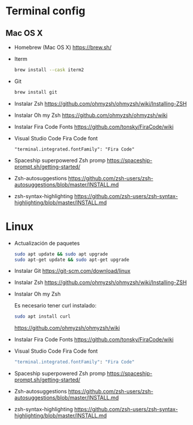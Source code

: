 # Terminal config

## Mac OS X

- Homebrew (Mac OS X)
  https://brew.sh/

- Iterm

  ```bash
  brew install --cask iterm2
  ```

- Git

  ```bash
  brew install git
  ```

- Instalar Zsh
  https://github.com/ohmyzsh/ohmyzsh/wiki/Installing-ZSH

- Instalar Oh my Zsh
  https://github.com/ohmyzsh/ohmyzsh/wiki

- Instalar Fira Code Fonts
  https://github.com/tonsky/FiraCode/wiki

- Visual Studio Code Fira Code font

  ```
  "terminal.integrated.fontFamily": "Fira Code"
  ```

- Spaceship superpowered Zsh promp
  https://spaceship-prompt.sh/getting-started/

- Zsh-autosuggestions
  https://github.com/zsh-users/zsh-autosuggestions/blob/master/INSTALL.md

- zsh-syntax-highlighting
  https://github.com/zsh-users/zsh-syntax-highlighting/blob/master/INSTALL.md

# Linux

- Actualización de paquetes

  ```bash
  sudo apt update && sudo apt upgrade
  sudo apt-get update && sudo apt-get upgrade
  ```

- Instalar Git
  https://git-scm.com/download/linux

- Instalar Zsh
  https://github.com/ohmyzsh/ohmyzsh/wiki/Installing-ZSH

- Instalar Oh my Zsh
  
  Es necesario tener curl instalado:
  
  ```bash
  sudo apt install curl
  ```
  
  https://github.com/ohmyzsh/ohmyzsh/wiki
  
- Instalar Fira Code Fonts
  https://github.com/tonsky/FiraCode/wiki

- Visual Studio Code Fira Code font

  ```bash
  "terminal.integrated.fontFamily": "Fira Code"
  ```

- Spaceship superpowered Zsh promp
  https://spaceship-prompt.sh/getting-started/

- Zsh-autosuggestions
  https://github.com/zsh-users/zsh-autosuggestions/blob/master/INSTALL.md

- zsh-syntax-highlighting
  https://github.com/zsh-users/zsh-syntax-highlighting/blob/master/INSTALL.md